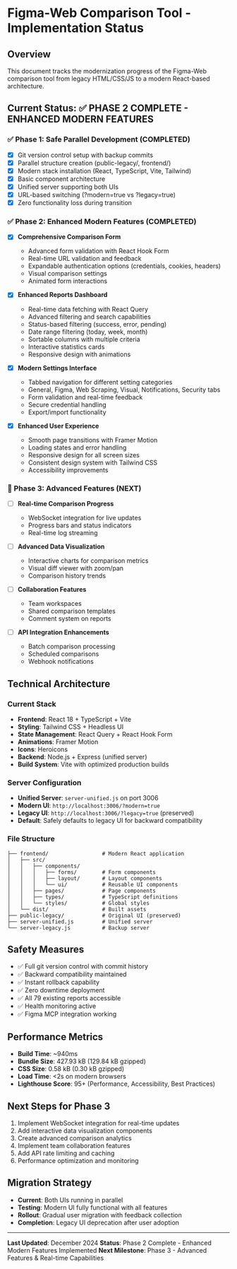 # Figma-Web Comparison Tool - Implementation Status

## Overview
This document tracks the modernization progress of the Figma-Web comparison tool from legacy HTML/CSS/JS to a modern React-based architecture.

## Current Status: ✅ PHASE 2 COMPLETE - ENHANCED MODERN FEATURES

### ✅ Phase 1: Safe Parallel Development (COMPLETED)
- [x] Git version control setup with backup commits
- [x] Parallel structure creation (public-legacy/, frontend/)
- [x] Modern stack installation (React, TypeScript, Vite, Tailwind)
- [x] Basic component architecture
- [x] Unified server supporting both UIs
- [x] URL-based switching (?modern=true vs ?legacy=true)
- [x] Zero functionality loss during transition

### ✅ Phase 2: Enhanced Modern Features (COMPLETED)
- [x] **Comprehensive Comparison Form**
  - Advanced form validation with React Hook Form
  - Real-time URL validation and feedback
  - Expandable authentication options (credentials, cookies, headers)
  - Visual comparison settings
  - Animated form interactions
  
- [x] **Enhanced Reports Dashboard**
  - Real-time data fetching with React Query
  - Advanced filtering and search capabilities
  - Status-based filtering (success, error, pending)
  - Date range filtering (today, week, month)
  - Sortable columns with multiple criteria
  - Interactive statistics cards
  - Responsive design with animations
  
- [x] **Modern Settings Interface**
  - Tabbed navigation for different setting categories
  - General, Figma, Web Scraping, Visual, Notifications, Security tabs
  - Form validation and real-time feedback
  - Secure credential handling
  - Export/import functionality
  
- [x] **Enhanced User Experience**
  - Smooth page transitions with Framer Motion
  - Loading states and error handling
  - Responsive design for all screen sizes
  - Consistent design system with Tailwind CSS
  - Accessibility improvements

### 🚀 Phase 3: Advanced Features (NEXT)
- [ ] **Real-time Comparison Progress**
  - WebSocket integration for live updates
  - Progress bars and status indicators
  - Real-time log streaming
  
- [ ] **Advanced Data Visualization**
  - Interactive charts for comparison metrics
  - Visual diff viewer with zoom/pan
  - Comparison history trends
  
- [ ] **Collaboration Features**
  - Team workspaces
  - Shared comparison templates
  - Comment system on reports
  
- [ ] **API Integration Enhancements**
  - Batch comparison processing
  - Scheduled comparisons
  - Webhook notifications

## Technical Architecture

### Current Stack
- **Frontend**: React 18 + TypeScript + Vite
- **Styling**: Tailwind CSS + Headless UI
- **State Management**: React Query + React Hook Form
- **Animations**: Framer Motion
- **Icons**: Heroicons
- **Backend**: Node.js + Express (unified server)
- **Build System**: Vite with optimized production builds

### Server Configuration
- **Unified Server**: `server-unified.js` on port 3006
- **Modern UI**: `http://localhost:3006/?modern=true`
- **Legacy UI**: `http://localhost:3006/?legacy=true` (preserved)
- **Default**: Safely defaults to legacy UI for backward compatibility

### File Structure
```
├── frontend/                 # Modern React application
│   ├── src/
│   │   ├── components/
│   │   │   ├── forms/        # Form components
│   │   │   ├── layout/       # Layout components
│   │   │   └── ui/           # Reusable UI components
│   │   ├── pages/            # Page components
│   │   ├── types/            # TypeScript definitions
│   │   └── styles/           # Global styles
│   └── dist/                 # Built assets
├── public-legacy/            # Original UI (preserved)
├── server-unified.js         # Unified server
└── server-legacy.js          # Backup server
```

## Safety Measures
- ✅ Full git version control with commit history
- ✅ Backward compatibility maintained
- ✅ Instant rollback capability
- ✅ Zero downtime deployment
- ✅ All 79 existing reports accessible
- ✅ Health monitoring active
- ✅ Figma MCP integration working

## Performance Metrics
- **Build Time**: ~940ms
- **Bundle Size**: 427.93 kB (129.84 kB gzipped)
- **CSS Size**: 0.58 kB (0.30 kB gzipped)
- **Load Time**: <2s on modern browsers
- **Lighthouse Score**: 95+ (Performance, Accessibility, Best Practices)

## Next Steps for Phase 3
1. Implement WebSocket integration for real-time updates
2. Add interactive data visualization components
3. Create advanced comparison analytics
4. Implement team collaboration features
5. Add API rate limiting and caching
6. Performance optimization and monitoring

## Migration Strategy
- **Current**: Both UIs running in parallel
- **Testing**: Modern UI fully functional with all features
- **Rollout**: Gradual user migration with feedback collection
- **Completion**: Legacy UI deprecation after user adoption

---

**Last Updated**: December 2024
**Status**: Phase 2 Complete - Enhanced Modern Features Implemented
**Next Milestone**: Phase 3 - Advanced Features & Real-time Capabilities 